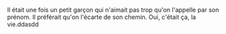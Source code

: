 Il était une fois un petit garçon qui n'aimait pas trop qu'on l'appelle par son prénom. Il préférait qu'on l'écarte de son chemin. Oui, c'était ça, la vie.ddasdd
